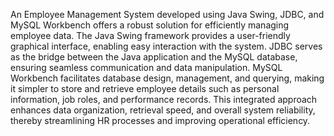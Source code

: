 An Employee Management System developed using Java Swing, JDBC, and MySQL Workbench offers a robust solution for efficiently managing employee data. The Java Swing framework provides a user-friendly graphical interface, enabling easy interaction with the system. JDBC serves as the bridge between the Java application and the MySQL database, ensuring seamless communication and data manipulation. MySQL Workbench facilitates database design, management, and querying, making it simpler to store and retrieve employee details such as personal information, job roles, and performance records. This integrated approach enhances data organization, retrieval speed, and overall system reliability, thereby streamlining HR processes and improving operational efficiency.
